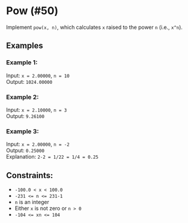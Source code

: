# Pow (#50)

Implement `pow(x, n)`, which calculates `x` raised to the power `n` (i.e., `x^n`).

## Examples

### Example 1:

Input: `x = 2.00000`, `n = 10`  
Output: `1024.00000`  

### Example 2:

Input: `x = 2.10000`, `n = 3`  
Output: `9.26100`  

### Example 3:

Input: `x = 2.00000`, `n = -2`  
Output: `0.25000`  
Explanation: `2-2 = 1/22 = 1/4 = 0.25`  

## Constraints:

 - `-100.0 < x < 100.0`  
 - `-231 <= n <= 231-1`  
 - `n` is an integer  
 - Either `x` is not zero or `n > 0`
 - `-104 <= xn <= 104`

